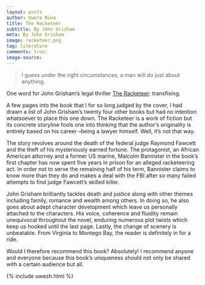 ```yaml
---
layout: posts
author: Uwera Nina
title: The Racketeer
subtitle: By John Grisham
meta: By John Grisham
image: racketeer.png
tag: literature
comments: true;
image-source:
---
```


> I guess under the right circumstances, a man will do just about anything.

One word for John Grisham’s legal thriller <a  href="https://www.amazon.com/gp/product/0345530578/ref=as_li_tl?ie=UTF8&camp=1789&creative=9325&creativeASIN=0345530578&linkCode=as2&tag=mellowviews-20&linkId=a9223475ed54c84eff9d65e5ea1e7fc7" target="_blank">The Racketeer</a>: transfixing.

A few pages into the book that I for so long judged by the cover, I had drawn a list of John Grisham’s twenty four other books but had no intention whatsoever to place this one down. The Racketeer is a work of fiction but its concrete storyline fools one into thinking that the author’s originality is entirely based on his career –being a lawyer himself. Well, it’s not that way.

The story revolves around the death of the federal judge Raymond Fawcett and the theft of his mysteriously earned fortune. The protagonist, an African American attorney and a former US marine, Malcolm Bannister in the book’s first chapter has now spent five years in prison for an alleged racketeering act. In order not to serve the remaining half of his term, Bannister claims to know more than they do and makes a deal with the FBI after so many failed attempts to find judge Fawcett’s skilled killer.

John Grisham brilliantly tackles death and justice along with other themes including family, romance and wealth among others. In doing so, he also goes about adept character development which leave us personally attached to the characters. His voice, coherence and fluidity remain unequivocal throughout the novel, enduring numerous plot twists which keep us hooked until the last page. Lastly, the change of scenery is unbeatable. From Virginia to Montego Bay, the reader is definitely in for a ride.

Would I therefore recommend this book? Absolutely! I recommend anyone and everyone because this book’s uniqueness should not only be shared with a certain audience but all.

{% include uwesh.html %}
